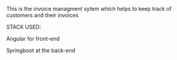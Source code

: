This is the invoice managment sytem which helps to keep track of customers and their invoices 


STACK USED:

Angular for front-end


Springboot at the back-end
